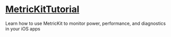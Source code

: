 # [MetricKitTutorial](https://www.raywenderlich.com/20952676-monitoring-for-ios-with-metrickit-getting-started)
Learn how to use MetricKit to monitor power, performance, and diagnostics in your iOS apps
